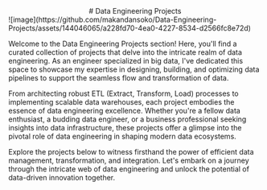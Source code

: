 <center>
# Data Engineering Projects
</center>
![image](https://github.com/makandansoko/Data-Engineering-Projects/assets/144046065/a228fd70-4ea0-4227-8534-d2566fc8e72d)

Welcome to the Data Engineering Projects section! Here, you'll find a curated collection of projects that delve into the intricate realm of data engineering. As an engineer specialized in big data, I've dedicated this space to showcase my expertise in designing, building, and optimizing data pipelines to support the seamless flow and transformation of data.

From architecting robust ETL (Extract, Transform, Load) processes to implementing scalable data warehouses, each project embodies the essence of data engineering excellence. Whether you're a fellow data enthusiast, a budding data engineer, or a business professional seeking insights into data infrastructure, these projects offer a glimpse into the pivotal role of data engineering in shaping modern data ecosystems.

Explore the projects below to witness firsthand the power of efficient data management, transformation, and integration. Let's embark on a journey through the intricate web of data engineering and unlock the potential of data-driven innovation together.
